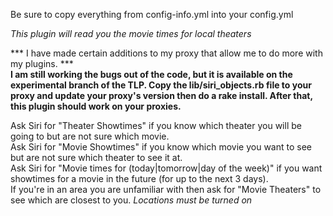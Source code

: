 Be sure to copy everything from config-info.yml into your config.yml

*This plugin will read you the movie times for local theaters*

*** I have made certain additions to my proxy that allow me to do more with my plugins. ***<br />
**I am still working the bugs out of the code, but it is available on the experimental branch of the TLP. Copy the lib/siri_objects.rb file to your proxy and update your proxy's version then do a rake install. After that, this plugin should work on your proxies.**

Ask Siri for "Theater Showtimes" if you know which theater you will be going to but are not sure which movie. <br />
Ask Siri for "Movie Showtimes" if you know which movie you want to see but are not sure which theater to see it at.<br />
Ask Siri for "Movie times for (today|tomorrow|day of the week)" if you want showtimes for a movie in the future (for up to the next 3 days).<br />
If you're in an area you are unfamiliar with then ask for "Movie Theaters" to see which are closest to you. *Locations must be turned on*
